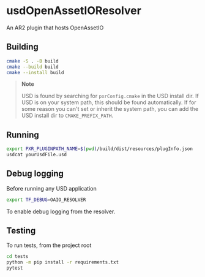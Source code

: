# usdOpenAssetIOResolver

An AR2 plugin that hosts OpenAssetIO

## Building

```sh
cmake -S . -B build
cmake --build build
cmake --install build
```

> **Note**
>
> USD is found by searching for `pxrConfig.cmake` in the USD install dir.
> If USD is on your system path, this should be found automatically.
> If for some reason you can't set or inherit the system path, you can
> add the USD install dir to `CMAKE_PREFIX_PATH`.

## Running

```sh
export PXR_PLUGINPATH_NAME=$(pwd)/build/dist/resources/plugInfo.json
usdcat yourUsdFile.usd
```

## Debug logging

Before running any USD application

```sh
export TF_DEBUG=OAIO_RESOLVER
```

To enable debug logging from the resolver.

## Testing

To run tests, from the project root

```sh
cd tests
python -m pip install -r requirements.txt
pytest
```
